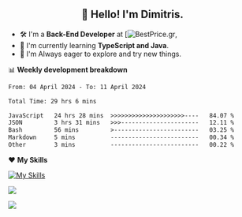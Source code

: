 <h2 align="center">👋 Hello! I'm Dimitris.</h2>

- 🛠 I'm a **Back-End Developer** at [![BestPrice.gr](https://bestprice.gr),
- 🌱 I'm currently learning **TypeScript and Java**.
- 🧭 I'm Always eager to explore and try new things.
  
📊 **Weekly development breakdown**

<!--START_SECTION:waka-->

```txt
From: 04 April 2024 - To: 11 April 2024

Total Time: 29 hrs 6 mins

JavaScript   24 hrs 28 mins  >>>>>>>>>>>>>>>>>>>>>----   84.07 %
JSON         3 hrs 31 mins   >>>----------------------   12.11 %
Bash         56 mins         >------------------------   03.25 %
Markdown     5 mins          -------------------------   00.34 %
Other        3 mins          -------------------------   00.22 %
```

<!--END_SECTION:waka-->

❤️ **My Skills**

[![My Skills](https://skillicons.dev/icons?i=ts,html,css,js,nodejs,express,react,vite,tailwind,mongodb,postgres,jest,git,md,vscode,postman,figma,linux,bash,py,java,php&theme=light&perline=11)](https://skillicons.dev)


<a href="https://wakatime.com/@018db2c8-3e4e-4392-80be-2ef5619c010a"><img src="https://wakatime.com/badge/user/018db2c8-3e4e-4392-80be-2ef5619c010a.svg?style=plastic" /></a>

![](https://hit.yhype.me/github/profile?user_id=45003429)
